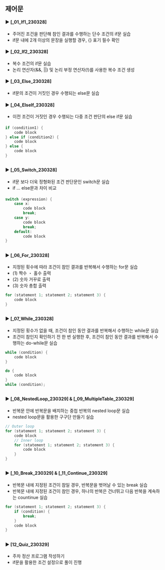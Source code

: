 ####
## 제어문
####
#### ► [_01_If1_230328]
- 주어진 조건을 판단해 참인 결과를 수행하는 단수 조건의 if문 실습
- if문 내에 2개 이상의 문장을 실행할 경우, {} 표기 필수 확인
#### ► [_02_If2_230328]
- 복수 조건의 if문 실습
- 논리 연산자(&&, ||) 및 논리 부정 연산자(!)를 사용한 복수 조건 생성
####
#### ► [_03_Else_230328]
- if문의 조건이 거짓인 경우 수행되는 else문 실습
####
#### ► [_04_ElseIf_230328]
- 이전 조건이 거짓인 경우 수행되는 다중 조건 판단의 else if문 실습
####

``` Java
if (condition1) {
    code block
} else if (condition2) {
    code block
} else {
    code block
}
```
##
#### ► [_05_Switch_230328]
- if문 보다 더욱 정형화된 조건 판단문인 switch문 실습
- if ... else문과 차이 비교
####
``` Java
switch (expression) {
    case x:
        code block
        break;
    case y:
        code block
        break;
    default:
        code block
}
```
##
#### ► [_06_For_230328]
- 지정된 횟수에 따라 조건이 참인 결과를 반복해서 수행하는 for문 실습
- (1) 짝수 ・ 홀수 출력
- (2) 숫자 거꾸로 출력
- (3) 숫자 총합 출력 
``` Java
for (statement 1; statement 2; statement 3) {
    code block
}
```
####
##
#### ► [_07_While_230328]
- 지정된 횟수가 없을 때, 조건이 참인 동안 결과를 반복해서 수행하는 while문 실습
- 조건이 참인지 확인하기 전 한 번 실행한 후, 조건이 참인 동안 결과를 반복해서 수행하는 do-while문 실습
``` Java
while (condition) {
    code block
}
```
``` Java
do {
    code block
}
while (condition);
```
####
##
#### ► [_08_NestedLoop_230329] & [_09_MultipleTable_230329]
- 반복문 안에 반복문을 배치하는 중첩 반복의 nested loop문 실습
- nested loop문을 활용한 구구단 만들기 실습
``` Java
// Outer loop
for (statement 1; statement 2; statement 3) {
    code block
    // Inner loop
    for (statement 1; statement 2; statement 3) {
        code block
    }
} 
```
####
##
#### ► [_10_Break_230329] & [_11_Continue_230329]
- 반복문 내에 지정된 조건이 참일 경우, 반복문을 벗어날 수 있는 break 실습
- 반복문 내에 지정된 조건이 참인 경우, 하나의 반복은 건너뛰고 다음 반복을 계속하는 countinue 실습
``` Java
for (statement 1; statement 2; statement 3) {
    if (condition) {
        break;
    }
    code block
}
```
####
##
#### ► [12_Quiz_230329]
- 주차 정산 프로그램 작성하기
- if문을 활용한 조건 설정으로 풀이 진행
####
####
